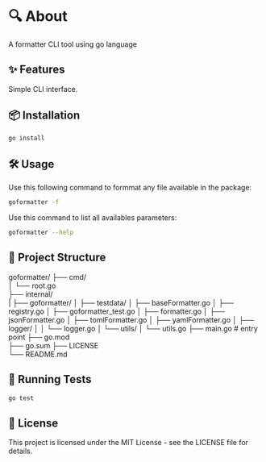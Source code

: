 # 🔍 About
A formatter CLI tool using go language

## ✨ Features
Simple CLI interface.

## 📦 Installation
```bash
go install
```

## 🛠 Usage
Use this following command to formmat any file available in the package:
```bash
goformatter -f
```

Use this command to list all availables parameters:
```bash
goformatter --help
```

## 📁 Project Structure
goformatter/
├── cmd/                
│   └── root.go           
├── internal/                      
|   ├── goformatter/
│   ├── testdata/
│   ├── baseFormatter.go
│   ├── registry.go
│   ├── goformatter_test.go
│   ├── formatter.go
│   ├── jsonFormatter.go
│   ├── tomlFormatter.go
│   ├── yamlFormatter.go
│   ├── logger/
│   │   └── logger.go
│   └── utils/
│       └── utils.go
├── main.go                 # entry point
├── go.mod                  
├── go.sum
├── LICENSE     
└── README.md

## 🧪 Running Tests
```bash
go test
```

## 🧾 License
This project is licensed under the MIT License - see the LICENSE file for details.
